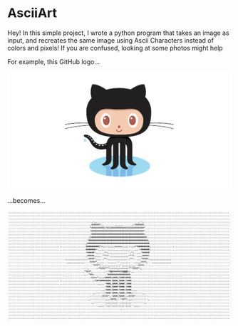 # AsciiArt

Hey! In this simple project, I wrote a python program that takes an image as input, and recreates the same image using Ascii Characters instead of colors and pixels! If you are confused, looking at some photos might help

For example, this GitHub logo...

![alt text](octocat.png)

...becomes...

<p>
    <img src="asciiOctocat.png" width="600" />
</p>

